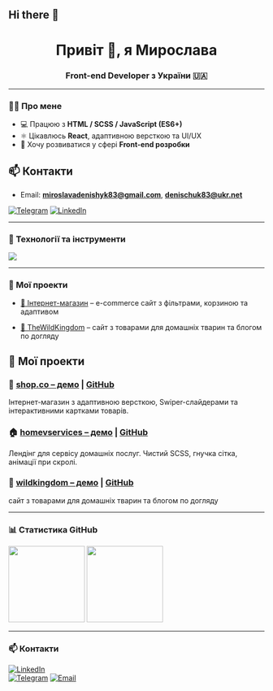 ## Hi there 👋

<h1 align="center">Привіт 👋, я Мирослава</h1>
<h3 align="center">Front-end Developer з України 🇺🇦</h3>

---

### 🧑‍💻 Про мене
- 💻 Працюю з **HTML / SCSS / JavaScript (ES6+)**
- ⚛️ Цікавлюсь **React**, адаптивною версткою та UI/UX
- 🚀 Хочу розвиватися у сфері **Front-end розробки**
## 📫 Контакти
- Email: **miroslavadenishyk83@gmail.com**, **denischuk83@ukr.net**

[![Telegram](https://img.shields.io/badge/Telegram-blue?logo=telegram&logoColor=white)](https://t.me/DiMirosya)
[![LinkedIn](https://img.shields.io/badge/LinkedIn-blue?logo=linkedin&logoColor=white)](https://linkedin.com/in/username)


---

### 🔧 Технології та інструменти
<p align="left">
  <img src="https://skillicons.dev/icons?i=html,css,sass,js,git,github,figma" />
</p>

---

### 🧩 Мої проекти  
- [🛒 Інтернет-магазин](https://github.com/Mira-Slava1109/shop-project) – e-commerce сайт з фільтрами, корзиною та адаптивом  

- <a href="https://mira-slava1109.github.io/projects/wildkingdom" target="_blank">🐾 TheWildKingdom</a> – сайт з товарами для домашніх тварин та блогом по догляду



## 💼 Мої проекти

### 🛒 [shop.co – демо](https://shopco-zeta.vercel.app) | [GitHub](https://github.com/Mira-Slava1109/projects/tree/main/shop.co)
Інтернет-магазин з адаптивною версткою, Swiper-слайдерами та інтерактивними картками товарів.

### 🏠 [homevservices – демо](https://homevservices.netlify.app) | [GitHub](https://github.com/Mira-Slava1109/projects/tree/main/homevservices)
Лендінг для сервісу домашніх послуг. Чистий SCSS, гнучка сітка, анімації при скролі.

###  🐾 [wildkingdom – демо](https://wildkingdom.github.io) | [GitHub](https://github.com/Mira-Slava1109/projects/tree/main/wildkingdom)
 сайт з товарами для домашніх тварин та блогом по догляду

---


### 📊 Статистика GitHub
<p align="left">
  <img src="https://github-readme-stats.vercel.app/api?username=USERNAME&show_icons=true&theme=radical" height="150" />
  <img src="https://github-readme-stats.vercel.app/api/top-langs/?username=USERNAME&layout=compact&theme=radical" height="150" />
</p>

---

### 📫 Контакти
[![LinkedIn](https://img.shields.io/badge/LinkedIn-blue?logo=linkedin&logoColor=white)](https://linkedin.com/in/username)  
[![Telegram](https://img.shields.io/badge/Telegram-blue?logo=telegram&logoColor=white)](https://t.me/DiMirosya)
[![Email](https://img.shields.io/badge/Email-D14836?logo=gmail&logoColor=white)](mailto:youremail@gmail.com)
